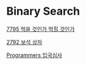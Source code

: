 # Binary Search

[7795 먹을 것인가 먹힐 것인가](./7795/README.md)

[2792 보석 상자](./2792/README.md)

[Programmers 입국심사](./programmers_43238/README.md)